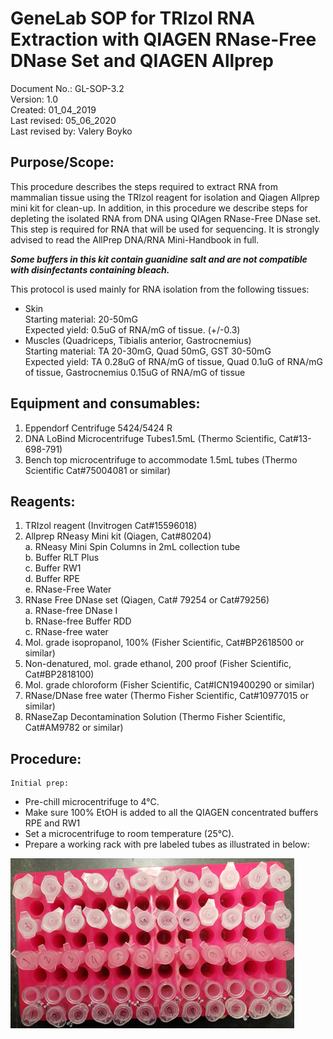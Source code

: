# GeneLab SOP for TRIzol RNA Extraction with QIAGEN RNase-Free DNase Set and QIAGEN Allprep #
Document No.:	GL-SOP-3.2  
Version:	1.0  
Created:	01_04_2019  
Last revised: 	05_06_2020  
Last revised by:	Valery Boyko  

## Purpose/Scope: ##
This procedure describes the steps required to extract RNA from mammalian tissue using the TRIzol reagent for isolation and Qiagen Allprep mini kit for clean-up. In addition, in this procedure we describe steps for depleting the isolated RNA from DNA using QIAgen RNase-Free DNase set. This step is required for RNA that will be used for sequencing. 
It is strongly advised to read the AllPrep DNA/RNA Mini-Handbook in full. 

**_Some buffers in this kit contain guanidine salt and are not compatible with disinfectants containing bleach._**

This protocol is used mainly for RNA isolation from the following tissues: 
-	Skin   
  Starting material: 20-50mG   
  Expected yield: 0.5uG of RNA/mG of tissue. (+/-0.3)  
-	Muscles (Quadriceps, Tibialis anterior, Gastrocnemius)  
  Starting material: TA 20-30mG, Quad 50mG, GST 30-50mG  
  Expected yield: TA 0.28uG of RNA/mG of tissue, Quad 0.1uG of RNA/mG of tissue, Gastrocnemius 0.15uG of RNA/mG of tissue

## Equipment and consumables: ##
1.	Eppendorf Centrifuge 5424/5424 R
2.	DNA LoBind Microcentrifuge Tubes1.5mL (Thermo Scientific, Cat#13-698-791)
3.	Bench top microcentrifuge to accommodate 1.5mL tubes (Thermo Scientific Cat#75004081 or similar) 

## Reagents: ##
1.	TRIzol reagent (Invitrogen Cat#15596018)
2.	Allprep RNeasy Mini kit (Qiagen, Cat#80204)  
  a.	RNeasy Mini Spin Columns in 2mL collection tube  
  b.	Buffer RLT Plus  
  c.	Buffer RW1  
  d.	Buffer RPE  
  e.	RNase-Free Water  
3.	RNase Free DNase set (Qiagen, Cat# 79254 or Cat#79256)  
  a.	RNase-free DNase I  
  b.	RNase-free Buffer RDD  
  c.	RNase-free water   
4.	Mol. grade isopropanol, 100% (Fisher Scientific, Cat#BP2618500 or similar) 
5.	Non-denatured, mol. grade ethanol, 200 proof (Fisher Scientific, Cat#BP2818100) 
6.	Mol. grade chloroform (Fisher Scientific, Cat#ICN19400290 or similar) 
7.	RNase/DNase free water (Thermo Fisher Scientific, Cat#10977015 or similar) 
8.	RNaseZap Decontamination Solution (Thermo Fisher Scientific, Cat#AM9782 or similar) 

## Procedure: ##
	Initial prep:  
* Pre-chill microcentrifuge to 4°C.
* Make sure 100% EtOH is added to all the QIAGEN concentrated buffers RPE and RW1
* Set a microcentrifuge to room temperature (25°C).
* Prepare a working rack with pre labeled tubes as illustrated in below: 

<img src="./images/tube_layout.png">
